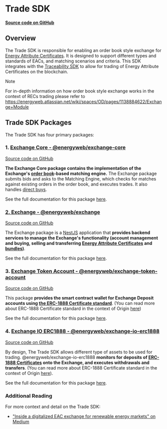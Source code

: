 # Trade SDK
[**Source code on GitHub** ](https://github.com/energywebfoundation/origin/tree/master/packages/trade)

## Overview
The Trade SDK is responsible for enabling an order book style exchange for [Energy Attribute Certificates](./user-guide-glossary.md#energy-attribute-certificates). It is designed to support different types and standards of EACs, and matching scenarios and criteria. This SDK integrates with the [Traceability SDK](./traceability.md) to allow for trading of Energy Attribute Certificates on the blockchain.  

<div class="admonition note">
  <p class="first admonition-title">Note</p>
  <p class="last">
    For in-depth information on how order book style exchange works in the context of RECs trading please refer to <a href="https://energyweb.atlassian.net/wiki/spaces/OD/pages/1138884622/Exchange+Module">https://energyweb.atlassian.net/wiki/spaces/OD/pages/1138884622/Exchange+Module</a>
  </p>
</div>

## Trade SDK Packages  
The Trade SDK has four primary packages:

### 1. [Exchange Core - @energyweb/exchange-core](./trade/exchange-core.md)
[Source code on GitHub](https://github.com/energywebfoundation/origin/tree/master/packages/trade/exchange-core) 

**The Exchange Core package contains the implementation of the Exchange's [order book](./user-guide-glossary.md#order-book)-based matching engine.** The Exchange package submits bids and asks to the Matching Engine, which checks for matches against existing orders in the order book, and executes trades. It also handles [direct buys](./user-guide-glossary.md#direct-buy).  

See the full documentation for this package [here](./trade/exchange-core.md). 

### [2. Exchange - @energyweb/exchange](./trade/exchange.md)  
[Source code on GitHub](https://github.com/energywebfoundation/origin/tree/master/packages/trade/exchange) 

The Exchange package is a [NestJS](https://docs.nestjs.com/) application that **provides backend services to manage the Exchange's functionality (account management and buying, selling and transferring [Energy Attribute Certificates](../user-guide-glossary.md#energy-attribute-certificate) and [bundles](../user-guide-glossary.md#bundle))**.  

See the full documentation for this package [here](./trade/exchange.md).

### 3. [Exchange Token Account - @energyweb/exchange-token-account](./trade/exchange-token-account.md)
[Source code on GitHub](https://github.com/energywebfoundation/origin/tree/master/packages/trade/exchange-token-account)  

This package **provides the smart contract wallet for Exchange Deposit accounts using [the ERC-1888 Certificate standard](https://github.com/ethereum/EIPs/issues/1888)**. (You can read more about ERC-1888 Certificate standard in the context of Origin [here](./traceability.md#energy-attribute-certificates-on-the-blockchain))

See the full documentation for this package [here](./trade/exchange-token-account.md). 

### 4. [Exchange IO ERC1888 - @energyweb/exchange-io-erc1888](./trade/exchange-io-erc1888.md)  
[Source code on GitHub](https://github.com/energywebfoundation/origin/tree/master/packages/trade/exchange-io-erc1888)  

By design, The Trade SDK allows different type of assets to be used for trading. @energyweb/exchange-io-erc1888 **monitors for deposits of [ERC-1888 Certificates](https://github.com/ethereum/EIPs/issues/1888) onto the Exchange, and executes withdrawals and transfers**. (You can read more about ERC-1888 Certificate standard in the context of Origin [here](./traceability.md#energy-attribute-certificates-on-the-blockchain)).  

See the full documentation for this package [here](./trade/exchange-io-erc1888.md).

### Additional Reading
For more context and detail on the Trade SDK:  

- ["Inside a digitalized EAC exchange for renewable energy markets" on Medium](https://medium.com/energy-web-insights/inside-a-digitalized-eac-exchange-for-renewable-energy-markets-e04f561266c3)
